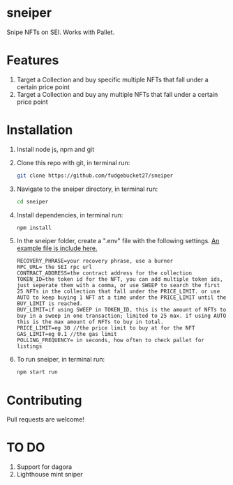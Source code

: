# sneiper
Snipe NFTs on SEI. Works with Pallet.

# Features
1. Target a Collection and buy specific multiple NFTs that fall under a certain price point
2. Target a Collection and buy any multiple NFTs that fall under a certain price point

# Installation
1. Install node js, npm and git
2. Clone this repo with git, in terminal run:
   ```bash
   git clone https://github.com/fudgebucket27/sneiper
   ```
3. Navigate to the sneiper directory, in terminal run:
   ```bash
   cd sneiper
   ```
4. Install dependencies, in terminal run:
   ```bash
   npm install
   ```
5. In the sneiper folder, create a ".env" file with the following settings. [An example file is include here.](https://github.com/fudgebucket27/sneiper/blob/main/.env.example)
   ```text
   RECOVERY_PHRASE=your recovery phrase, use a burner
   RPC_URL= the SEI rpc url
   CONTRACT_ADDRESS=the contract address for the collection
   TOKEN_ID=the token id for the NFT, you can add multiple token ids, just seperate them with a comma, or use SWEEP to search the first 25 NFTs in the collection that fall under the PRICE_LIMIT. or use AUTO to keep buying 1 NFT at a time under the PRICE_LIMIT until the BUY_LIMIT is reached. 
   BUY_LIMIT=if using SWEEP in TOKEN_ID, this is the amount of NFTs to buy in a sweep in one transaction; limited to 25 max. if using AUTO this is the max amount of NFTs to buy in total.
   PRICE_LIMIT=eg 30 //the price limit to buy at for the NFT
   GAS_LIMIT=eg 0.1 //the gas limit
   POLLING_FREQUENCY= in seconds, how often to check pallet for listings
   ```
   
6. To run sneiper, in terminal run:
   ```bash
   npm start run
   ```
   
# Contributing
Pull requests are welcome! 

# TO DO
1. Support for dagora
2. Lighthouse mint sniper
